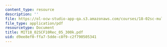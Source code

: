 ```yaml
---
content_type: resource
description: ''
file: https://ol-ocw-studio-app-qa.s3.amazonaws.com/courses/18-02sc-multivariable-calculus-fall-2010/d9ee8ef0ffa75ddec8f9c2f790505341_MIT18_02SCF10Rec_05_300k.pdf
file_type: application/pdf
resourcetype: Document
title: MIT18_02SCF10Rec_05_300k.pdf
uid: d9ee8ef0-ffa7-5dde-c8f9-c2f790505341
---
```

